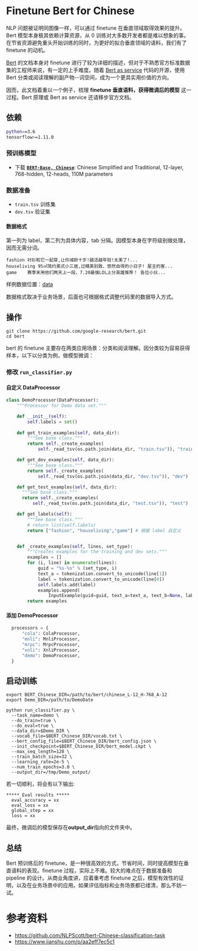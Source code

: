 # Finetune Bert for Chinese
NLP 问题被证明同图像一样，可以通过 finetune 在垂直领域取得效果的提升。Bert 模型本身极其依赖计算资源，从 0 训练对大多数开发者都是难以想象的事。在节省资源避免重头开始训练的同时，为更好的拟合垂直领域的语料，我们有了 finetune 的动机。

[Bert](https://github.com/google-research/bert) 的文档本身对 finetune 进行了较为详细的描述，但对于不熟悉官方标准数据集的工程师来说，有一定的上手难度。随着 [Bert as service](https://github.com/hanxiao/bert-as-service) 代码的开源，使用 Bert 分类或阅读理解的副产物--词空间，成为一个更具实用价值的方向。

因而，此文档着重以一个例子，梳理 **finetune 垂直语料，获得微调后的模型** 这一过程。Bert 原理或 Bert as service 还请移步官方文档。 

## 依赖
``` bash
python==3.6
tensorflow>=1.11.0
```

### 预训练模型
*   下载 **[`BERT-Base, Chinese`](https://storage.googleapis.com/bert_models/2018_11_03/chinese_L-12_H-768_A-12.zip)**:
    Chinese Simplified and Traditional, 12-layer, 768-hidden, 12-heads, 110M
    parameters

### 数据准备
- `train.tsv` 训练集
- `dev.tsv` 验证集
  

#### 数据格式

第一列为 label，第二列为具体内容，tab 分隔。因模型本身在字符级别做处理，因而无需分词。
``` csv
fashion	衬衫和它一起穿,让你减龄十岁!越活越年轻!太美了!...
houseliving	95㎡简约美式小三居,过精美别致、悠然自得的小日子! 屋主的客...
game	赛季末用他们两天上一段，7.20最强LOL上分英雄推荐！ 各位小伙...
```
样例数据位置：[data](https://github.com/kuhung/bert_finetune/data)

数据格式取决于业务场景，后面也可根据格式调整代码里的数据导入方式。

## 操作 

``` shell
git clone https://github.com/google-research/bert.git
cd bert
```

bert 的 finetune 主要存在两类应用场景：分类和阅读理解。因分类较为容易获得样本，以下以分类为例，做模型微调：

### 修改 `run_classifier.py` 

#### 自定义 DataProcessor

``` python
class DemoProcessor(DataProcessor):
    """Processor for Demo data set."""

    def __init__(self):
        self.labels = set()
    
    def get_train_examples(self, data_dir):
        """See base class."""
        return self._create_examples(
            self._read_tsv(os.path.join(data_dir, "train.tsv")), "train")

    def get_dev_examples(self, data_dir):
        """See base class."""
        return self._create_examples(
            self._read_tsv(os.path.join(data_dir, "dev.tsv")), "dev")

    def get_test_examples(self, data_dir):
      """See base class."""
      return self._create_examples(
          self._read_tsv(os.path.join(data_dir, "test.tsv")), "test")

    def get_labels(self):
        """See base class."""
        # return list(self.labels)
        return ["fashion", "houseliving","game"] # 根据 label 自定义


    def _create_examples(self, lines, set_type):
        """Creates examples for the training and dev sets."""
        examples = []
        for (i, line) in enumerate(lines):
            guid = "%s-%s" % (set_type, i)
            text_a = tokenization.convert_to_unicode(line[1])
            label = tokenization.convert_to_unicode(line[0])
            self.labels.add(label)
            examples.append(
                InputExample(guid=guid, text_a=text_a, text_b=None, label=label))
        return examples

```

#### 添加 DemoProcessor

``` python
  processors = {
      "cola": ColaProcessor,
      "mnli": MnliProcessor,
      "mrpc": MrpcProcessor,
      "xnli": XnliProcessor,
      "demo": DemoProcessor,
  }
```

## 启动训练
``` shell
export BERT_Chinese_DIR=/path/to/bert/chinese_L-12_H-768_A-12
export Demo_DIR=/path/to/DemoDate

python run_classifier.py \
  --task_name=demo \
  --do_train=true \
  --do_eval=true \
  --data_dir=$Demo_DIR \
  --vocab_file=$BERT_Chinese_DIR/vocab.txt \
  --bert_config_file=$BERT_Chinese_DIR/bert_config.json \
  --init_checkpoint=$BERT_Chinese_DIR/bert_model.ckpt \
  --max_seq_length=128 \
  --train_batch_size=32 \
  --learning_rate=2e-5 \
  --num_train_epochs=3.0 \
  --output_dir=/tmp/Demo_output/
```
若一切顺利，将会有以下输出:

``` shell
***** Eval results *****
  eval_accuracy = xx
  eval_loss = xx
  global_step = xx
  loss = xx
```

最终，微调后的模型保存在**output_dir**指向的文件夹中。

## 总结

Bert 预训练后的 finetune，是一种很高效的方式，节省时间，同时提高模型在垂直语料的表现。finetune 过程，实际上不难。较大的难点在于数据准备和 pipeline 的设计。从商业角度讲，应着重考虑 finetune 之后，模型有效性的证明，以及在业务场景中的应用。如果评估指标和业务场景都已缕清，那么不妨一试。

# 参考资料

- https://github.com/NLPScott/bert-Chinese-classification-task
- https://www.jianshu.com/p/aa2eff7ec5c1